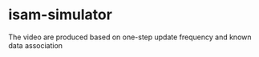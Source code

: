 # isam-simulator
The video are produced based on one-step update frequency and known data association


 

